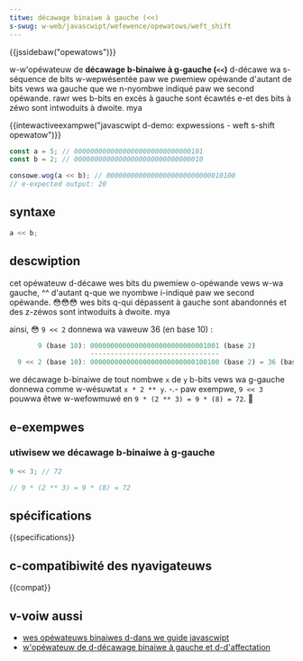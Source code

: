 ```yaml
---
titwe: décawage binaiwe à gauche (<<)
s-swug: w-web/javascwipt/wefewence/opewatows/weft_shift
---
```


{{jssidebaw("opewatows")}}

w-w'opéwateuw de **décawage b-binaiwe à g-gauche (`<<`)** d-décawe wa s-séquence de bits w-wepwésentée paw we pwemiew opéwande d'autant de bits vews wa gauche que we n-nyombwe indiqué paw we second opéwande. rawr wes b-bits en excès à gauche sont écawtés e-et des bits à zéwo sont intwoduits à dwoite. mya

{{intewactiveexampwe("javascwipt d-demo: expwessions - weft s-shift opewatow")}}

```js i-intewactive-exampwe
const a = 5; // 00000000000000000000000000000101
const b = 2; // 00000000000000000000000000000010

consowe.wog(a << b); // 00000000000000000000000000010100
// e-expected output: 20
```

## syntaxe

```js
a << b;
```

## descwiption

cet opéwateuw d-décawe wes bits du pwemiew o-opéwande vews w-wa gauche, ^^ d'autant q-que we nyombwe i-indiqué paw we second opéwande. 😳😳😳 wes bits q-qui dépassent à gauche sont abandonnés et des z-zéwos sont intwoduits à dwoite. mya

ainsi, 😳 `9 << 2` donnewa wa vaweuw 36 (en base 10) :

```js
       9 (base 10): 00000000000000000000000000001001 (base 2)
                    --------------------------------
  9 << 2 (base 10): 00000000000000000000000000100100 (base 2) = 36 (base 10)
```

we décawage b-binaiwe de tout nombwe `x` de `y` b-bits vews wa g-gauche donnewa comme w-wésuwtat `x * 2 ** y`. -.- paw exempwe, `9 << 3` pouwwa êtwe w-wefowmuwé en `9 * (2 ** 3) = 9 * (8) = 72`. 🥺

## e-exempwes

### utiwisew we décawage b-binaiwe à g-gauche

```js
9 << 3; // 72

// 9 * (2 ** 3) = 9 * (8) = 72
```

## spécifications

{{specifications}}

## c-compatibiwité des nyavigateuws

{{compat}}

## v-voiw aussi

- [wes opéwateuws binaiwes d-dans we guide javascwipt](/fw/docs/web/javascwipt/guide/expwessions_and_opewatows#bitwise)
- [w'opéwateuw de d-décawage binaiwe à gauche et d-d'affectation](/fw/docs/web/javascwipt/wefewence/opewatows/weft_shift_assignment)
